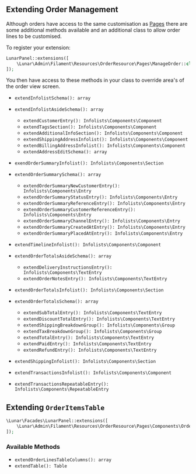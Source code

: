 ## Extending Order Management

Although orders have access to the same customisation as [Pages](/admin/extending/pages) there are some additional methods available and an additional class to allow order lines to be customised.

To register your extension:

```php
LunarPanel::extensions([
    \Lunar\Admin\Filament\Resources\OrderResource\Pages\ManageOrder::class => MyManageOrderExtension::class,
]);
```

You then have access to these methods in your class to override area's of the order view screen.

- `extendInfolistSchema(): array`

- `extendInfolistAsideSchema(): array`
    - `extendCustomerEntry(): Infolists\Components\Component`
    - `extendTagsSection(): Infolists\Components\Component`
    - `extendAdditionalInfoSection(): Infolists\Components\Component`
    - `extendShippingAddressInfolist(): Infolists\Components\Component`
    - `extendBillingAddressInfolist(): Infolists\Components\Component`
    -  `extendAddressEditSchema(): array`

- `exendOrderSummaryInfolist(): Infolists\Components\Section`
- `extendOrderSummarySchema(): array`
    - `extendOrderSummaryNewCustomerEntry(): Infolists\Components\Entry`
    - `extendOrderSummaryStatusEntry(): Infolists\Components\Entry`
    - `extendOrderSummaryReferenceEntry(): Infolists\Components\Entry`
    - `extendOrderSummaryCustomerReferenceEntry(): Infolists\Components\Entry`
    - `extendOrderSummaryChannelEntry(): Infolists\Components\Entry`
    - `extendOrderSummaryCreatedAtEntry(): Infolists\Components\Entry`
    - `extendOrderSummaryPlacedAtEntry(): Infolists\Components\Entry`
- `extendTimelineInfolist(): Infolists\Components\Component`
- `extendOrderTotalsAsideSchema(): array`
    - `extendDeliveryInstructionsEntry(): Infolists\Components\TextEntry`
    - `extendOrderNotesEntry(): Infolists\Components\TextEntry`
- `extendOrderTotalsInfolist(): Infolists\Components\Section`
- `extendOrderTotalsSchema(): array`
    - `extendSubTotalEntry(): Infolists\Components\TextEntry`
    - `extendDiscountTotalEntry(): Infolists\Components\TextEntry`
    - `extendShippingBreakdownGroup(): Infolists\Components\Group`
    - `extendTaxBreakdownGroup(): Infolists\Components\Group`
    - `extendTotalEntry(): Infolists\Components\TextEntry`
    - `extendPaidEntry(): Infolists\Components\TextEntry`
    - `extendRefundEntry(): Infolists\Components\TextEntry`

- `extendShippingInfolist(): Infolists\Components\Section`
- `extendTransactionsInfolist(): Infolists\Components\Component`
- `extendTransactionsRepeatableEntry(): Infolists\Components\RepeatableEntry`

## Extending `OrderItemsTable`

```php
\Lunar\Facades\LunarPanel::extensions([
    \Lunar\Admin\Filament\Resources\OrderResource\Pages\Components\OrderItemsTable::class => OrderItemsTableExtension::class
]);
```
### Available Methods

- `extendOrderLinesTableColumns(): array`
- `extendTable(): Table`
